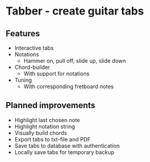 # Tabber - create guitar tabs


## Features
* Interactive tabs
* Notations
  * Hammer on, pull off, slide up, slide down
* Chord-builder
  * With support for notations
* Tuning
  * With corresponding fretboard notes

  
  
## Planned improvements 
* Highlight last chosen note
* Highlight notation string
* Visually build chords
* Export tabs to txt-file and PDF
* Save tabs to database with authentication
* Locally save tabs for temporary backup

